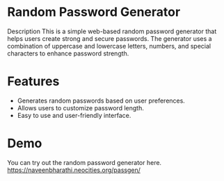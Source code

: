 # **Random Password Generator**
Description
This is a simple web-based random password generator that helps users create strong and secure passwords. The generator uses a combination of uppercase and lowercase letters, numbers, and special characters to enhance password strength.


# Features
* Generates random passwords based on user preferences.
* Allows users to customize password length.
* Easy to use and user-friendly interface.


# Demo
You can try out the random password generator here.
https://naveenbharathi.neocities.org/passgen/
